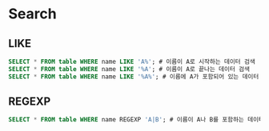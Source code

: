 # Search

## LIKE

```sql
SELECT * FROM table WHERE name LIKE 'A%'; # 이름이 A로 시작하는 데이터 검색
SELECT * FROM table WHERE name LIKE '%A'; # 이름이 A로 끝나는 데이터 검색
SELECT * FROM table WHERE name LIKE '%A%'; # 이름에 A가 포함되어 있는 데이터 검색
```

## REGEXP

```sql
SELECT * FROM table WHERE name REGEXP 'A|B'; # 이름이 A나 B를 포함하는 데이터 검색
```

